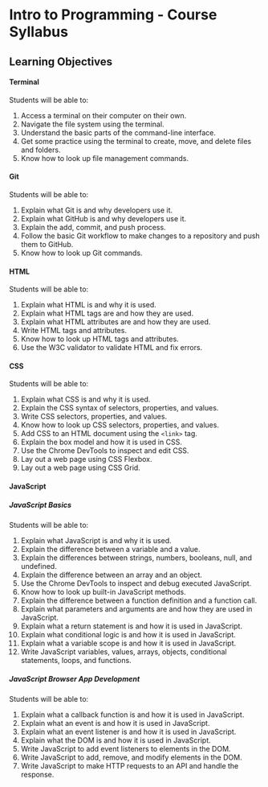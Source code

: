 # Intro to Programming - Course Syllabus

## Learning Objectives

#### Terminal

Students will be able to:

1. Access a terminal on their computer on their own.
2. Navigate the file system using the terminal.
3. Understand the basic parts of the command-line interface.
4. Get some practice using the terminal to create, move, and delete files and folders.
5. Know how to look up file management commands.

#### Git

Students will be able to:

1. Explain what Git is and why developers use it.
2. Explain what GitHub is and why developers use it.
3. Explain the add, commit, and push process.
4. Follow the basic Git workflow to make changes to a repository and push them to GitHub.
5. Know how to look up Git commands.

#### HTML

Students will be able to:

1. Explain what HTML is and why it is used.
2. Explain what HTML tags are and how they are used.
3. Explain what HTML attributes are and how they are used.
4. Write HTML tags and attributes.
5. Know how to look up HTML tags and attributes.
6. Use the W3C validator to validate HTML and fix errors.

#### CSS

Students will be able to:

1. Explain what CSS is and why it is used.
2. Explain the CSS syntax of selectors, properties, and values.
3. Write CSS selectors, properties, and values.
4. Know how to look up CSS selectors, properties, and values.
5. Add CSS to an HTML document using the `<link>` tag.
6. Explain the box model and how it is used in CSS.
7. Use the Chrome DevTools to inspect and edit CSS.
8. Lay out a web page using CSS Flexbox.
9. Lay out a web page using CSS Grid.

#### JavaScript

##### JavaScript Basics

Students will be able to:

1. Explain what JavaScript is and why it is used.
2. Explain the difference between a variable and a value.
3. Explain the differences between strings, numbers, booleans, null, and undefined.
4. Explain the difference between an array and an object.
5. Use the Chrome DevTools to inspect and debug executed JavaScript.
6. Know how to look up built-in JavaScript methods.
7. Explain the difference between a function definition and a function call.
8. Explain what parameters and arguments are and how they are used in JavaScript.
9. Explain what a return statement is and how it is used in JavaScript.
10. Explain what conditional logic is and how it is used in JavaScript.
11. Explain what a variable scope is and how it is used in JavaScript.
12. Write JavaScript variables, values, arrays, objects, conditional statements, loops, and functions.

##### JavaScript Browser App Development

Students will be able to:

1. Explain what a callback function is and how it is used in JavaScript.
2. Explain what an event is and how it is used in JavaScript.
3. Explain what an event listener is and how it is used in JavaScript.
4. Explain what the DOM is and how it is used in JavaScript.
5. Write JavaScript to add event listeners to elements in the DOM.
6. Write JavaScript to add, remove, and modify elements in the DOM.
7. Write JavaScript to make HTTP requests to an API and handle the response.
